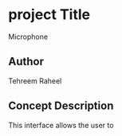 
# project Title

Microphone

## Author

Tehreem Raheel

## Concept Description


This interface allows the user to 
